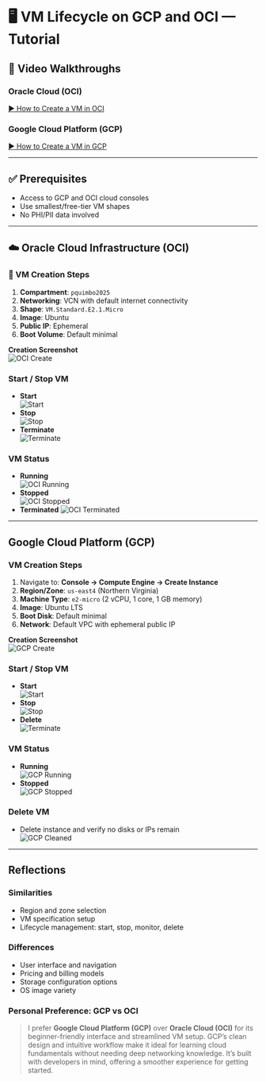 # 🖥️ VM Lifecycle on GCP and OCI — Tutorial

## 🎥 Video Walkthroughs

### Oracle Cloud (OCI)
[▶️ How to Create a VM in OCI](https://www.loom.com/share/defdc64ccc814d47aad53246da9ae163)

### Google Cloud Platform (GCP)
[▶️ How to Create a VM in GCP](https://www.loom.com/share/0071f9bbc61f4b90be84ed6adb1ee56c)

---

## ✅ Prerequisites
- Access to GCP and OCI cloud consoles  
- Use smallest/free-tier VM shapes  
- No PHI/PII data involved  

---

## ☁️ Oracle Cloud Infrastructure (OCI)

### 🔧 VM Creation Steps
1. **Compartment**: `pquimbo2025`  
2. **Networking**: VCN with default internet connectivity  
3. **Shape**: `VM.Standard.E2.1.Micro`  
4. **Image**: Ubuntu  
5. **Public IP**: Ephemeral  
6. **Boot Volume**: Default minimal  

**Creation Screenshot**  
![OCI Create](images/Oracle_create.png)

### Start / Stop VM
- **Start**  
  ![Start](images/Oracle_start.png)  
- **Stop**  
  ![Stop](images/Oracle_stop.png)
- **Terminate**  
  ![Terminate](images/Oracle_terminate.png)

### VM Status
- **Running**  
  ![OCI Running](images/Oracle_running.png)  
- **Stopped**  
  ![OCI Stopped](images/Oracle_stoppedstatus.png)
- **Terminated**
  ![OCI Terminated](images/Oracle_terminated.png)


---

## Google Cloud Platform (GCP)

### VM Creation Steps
1. Navigate to: **Console → Compute Engine → Create Instance**  
2. **Region/Zone**: `us-east4` (Northern Virginia)  
3. **Machine Type**: `e2-micro` (2 vCPU, 1 core, 1 GB memory)  
4. **Image**: Ubuntu LTS  
5. **Boot Disk**: Default minimal  
6. **Network**: Default VPC with ephemeral public IP  

**Creation Screenshot**  
![GCP Create](images/Google_create.png)

### Start / Stop VM
- **Start**  
  ![Start](images/Google_start.png)  
- **Stop**  
  ![Stop](images/Google_stop.png)
- **Delete**  
  ![Terminate](images/Google_delete.png)

### VM Status
- **Running**  
  ![GCP Running](images/Google_running.png)  
- **Stopped**  
  ![GCP Stopped](images/Google_stoppedstatus.png)

### Delete VM
- Delete instance and verify no disks or IPs remain  
  ![GCP Cleaned](images/Google_deletedstatus.png)

---

## Reflections

### Similarities
- Region and zone selection  
- VM specification setup  
- Lifecycle management: start, stop, monitor, delete  

### Differences
- User interface and navigation  
- Pricing and billing models  
- Storage configuration options  
- OS image variety  

### Personal Preference: GCP vs OCI
> I prefer **Google Cloud Platform (GCP)** over **Oracle Cloud (OCI)** for its beginner-friendly interface and streamlined VM setup. GCP’s clean design and intuitive workflow make it ideal for learning cloud fundamentals without needing deep networking knowledge. It’s built with developers in mind, offering a smoother experience for getting started.
